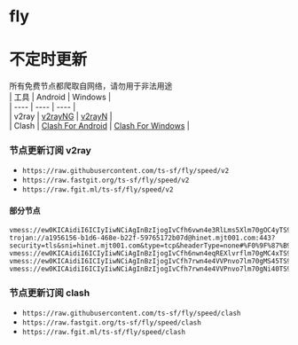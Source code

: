 # fly
# 不定时更新
所有免费节点都爬取自网络，请勿用于非法用途  
|  工具  | Android  | Windows  |  
|  ----  | ----   | ----  |  
| v2ray  | [v2rayNG](https://github.com/2dust/v2rayNG/releases) | [v2rayN](https://github.com/2dust/v2rayN/releases) |  
| Clash  | [Clash For Android](https://github.com/Kr328/ClashForAndroid/releases) | [Clash For Windows](https://github.com/Fndroid/clash_for_windows_pkg/releases) | 
  
### 节点更新订阅  v2ray
- `https://raw.githubusercontent.com/ts-sf/fly/speed/v2`  
- `https://raw.fastgit.org/ts-sf/fly/speed/v2`  
- `https://raw.fgit.ml/ts-sf/fly/speed/v2`  
#### 部分节点  
``` 
vmess://ew0KICAidiI6ICIyIiwNCiAgInBzIjogIvCfh6vwn4e3RlLms5Xlm70gOC4yTS9zIiwNCiAgImFkZCI6ICJ6ZmMud2luZG93c3VwZGF0ZTEuY29tIiwNCiAgInBvcnQiOiAiNDQzIiwNCiAgImlkIjogIjQxYmVjNDkyLWNkNzktNGI1Ny05YTE1LTdkMmJiMDBmY2ZjYSIsDQogICJhaWQiOiAiMCIsDQogICJzY3kiOiAiYXV0byIsDQogICJuZXQiOiAid3MiLA0KICAidHlwZSI6ICJub25lIiwNCiAgImhvc3QiOiAiZnIxLnBxamMuYnV6eiIsDQogICJwYXRoIjogIi9wcS9mcjE/ZWQ9MjA0OCIsDQogICJ0bHMiOiAidGxzIiwNCiAgInNuaSI6ICIiLA0KICAiYWxwbiI6ICIiDQp9
trojan://a1956156-b1d6-468e-b22f-59765172b07d@hinet.mjt001.com:443?security=tls&sni=hinet.mjt001.com&type=tcp&headerType=none#%F0%9F%87%B9%F0%9F%87%BCTW%E5%8F%B0%E6%B9%BE%2014.9M%2Fs
vmess://ew0KICAidiI6ICIyIiwNCiAgInBzIjogIvCfh6nwn4eqREXlvrflm70gMC4xTS9zIiwNCiAgImFkZCI6ICI1NC4zOC4xNTQuMTgyIiwNCiAgInBvcnQiOiAiNTQ5MDIiLA0KICAiaWQiOiAiNDE4MDQ4YWYtYTI5My00Yjk5LTliMGMtOThjYTM1ODBkZDI0IiwNCiAgImFpZCI6ICI2NCIsDQogICJzY3kiOiAiYXV0byIsDQogICJuZXQiOiAidGNwIiwNCiAgInR5cGUiOiAibm9uZSIsDQogICJob3N0IjogInZkZTIuMGJhZC5jb20iLA0KICAicGF0aCI6ICIvY2hhdCIsDQogICJ0bHMiOiAiIiwNCiAgInNuaSI6ICIiLA0KICAiYWxwbiI6ICIiLA0KICAiZnAiOiAiIg0KfQ==
vmess://ew0KICAidiI6ICIyIiwNCiAgInBzIjogIvCfh7rwn4e4VVPnvo7lm70gMS45TS9zIiwNCiAgImFkZCI6ICJkYXRhY2VudGVyLmNtLjAxLmJpcWliYW8uc2l0ZSIsDQogICJwb3J0IjogIjIwNTIiLA0KICAiaWQiOiAiYzM2ZDQyMjMtMTgwNC00OTRhLWE0NTMtZDRmNzdmMTBjODMwIiwNCiAgImFpZCI6ICIwIiwNCiAgInNjeSI6ICJhdXRvIiwNCiAgIm5ldCI6ICJ3cyIsDQogICJ0eXBlIjogIm5vbmUiLA0KICAiaG9zdCI6ICJkZXRhY2VudGVyLjAxLmJpcWliYW8uc2l0ZSIsDQogICJwYXRoIjogIi9wdWJsaWMiLA0KICAidGxzIjogIiIsDQogICJzbmkiOiAiIiwNCiAgImFscG4iOiAiIiwNCiAgImZwIjogIiINCn0=
vmess://ew0KICAidiI6ICIyIiwNCiAgInBzIjogIvCfh7rwn4e4VVPnvo7lm70gNi40TS9zIiwNCiAgImFkZCI6ICIxNDIuNC4xMTAuMjMiLA0KICAicG9ydCI6ICI1MjkwOCIsDQogICJpZCI6ICI0MTgwNDhhZi1hMjkzLTRiOTktOWIwYy05OGNhMzU4MGRkMjQiLA0KICAiYWlkIjogIjY0IiwNCiAgInNjeSI6ICJhdXRvIiwNCiAgIm5ldCI6ICJ0Y3AiLA0KICAidHlwZSI6ICJub25lIiwNCiAgImhvc3QiOiAiIiwNCiAgInBhdGgiOiAiLyIsDQogICJ0bHMiOiAiIiwNCiAgInNuaSI6ICIiLA0KICAiYWxwbiI6ICIiLA0KICAiZnAiOiAiIg0KfQ==
```
### 节点更新订阅  clash
- `https://raw.githubusercontent.com/ts-sf/fly/speed/clash`  
- `https://raw.fastgit.org/ts-sf/fly/speed/clash`  
- `https://raw.fgit.ml/ts-sf/fly/speed/clash`  
